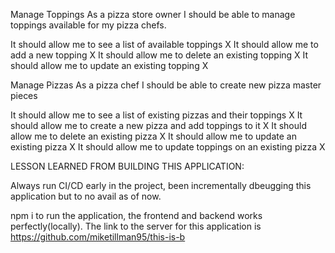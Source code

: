 Manage Toppings
As a pizza store owner I should be able to manage toppings available for my pizza chefs.


It should allow me to see a list of available toppings X
It should allow me to add a new topping X
It should allow me to delete an existing topping X
It should allow me to update an existing topping X

Manage Pizzas
As a pizza chef I should be able to create new pizza master pieces


It should allow me to see a list of existing pizzas and their toppings X
It should allow me to create a new pizza and add toppings to it X
It should allow me to delete an existing pizza X
It should allow me to update an existing pizza X
It should allow me to update toppings on an existing pizza X



LESSON LEARNED FROM BUILDING THIS APPLICATION:

Always run CI/CD early in the project, been incrementally dbeugging this application but to no avail as of now. 


npm i to run the application, the frontend and backend works perfectly(locally). The link to the server for this application is https://github.com/miketillman95/this-is-b 
